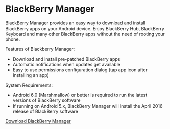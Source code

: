 # BlackBerry Manager
BlackBerry Manager provides an easy way to download and install BlackBerry apps on your Android device. Enjoy BlackBerry Hub, BlackBerry Keyboard and many other BlackBerry apps without the need of rooting your phone.

Features of Blackberry Manager:
* Download and install pre-patched BlackBerry apps
* Automatic notifications when updates get available
* Easy to use permissions configuration dialog (tap app icon after installing an app)
 
System Requirements:
* Android 6.0 (Marshmallow) or better is required to run the latest versions of BlackBerry software
* If running on Android 5.x, BlackBerry Manager will install the April 2016 release of BlackBerry software

<a href="http://cobalt232.github.io/blackberrymanager/">Download BlackBerry Manager</a>

